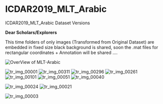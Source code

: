 # ICDAR2019_MLT_Arabic
ICDAR2019_MLT_Arabic Dataset Versions

<b>Dear Scholars/Explorers </b>  

This time folders of only images (Transformed from Original Dataset) are embedded in fixed size black background is shared, soon the .mat files for rectangular coordinates + Annotation  will be shared ....

![OverView of MLT-Arabic](https://github.com/user-attachments/assets/3d9deffc-ca48-4c97-a498-72c5768774ad)

![tr_img_00001](https://github.com/user-attachments/assets/9291e0e0-3cbd-4291-a0a9-58c06290df88)
![tr_img_00311](https://github.com/user-attachments/assets/8078f93a-a6f5-43d3-a0e4-004807b35cf5)
![tr_img_00296](https://github.com/user-attachments/assets/f5cdfc0c-0f49-44a2-86cf-6edaab8e0109)
![tr_img_00261](https://github.com/user-attachments/assets/94f2a3b4-5d1c-4401-b25d-cdcd004d4661)
![tr_img_00101](https://github.com/user-attachments/assets/fe2bbf83-c1d0-441f-a4d2-ec48c7690cf9)
![tr_img_00051](https://github.com/user-attachments/assets/d084ef11-8540-4258-8bbe-de90ad04a1de)
![tr_img_00040](https://github.com/user-attachments/assets/80ec0764-4479-49a6-a94e-11e11a52e53b)

![tr_img_00024](https://github.com/user-attachments/assets/82289965-5b39-4037-9f0e-a4e019134987)
![tr_img_00021](https://github.com/user-attachments/assets/b4e689d3-f37a-4c7e-990f-abab097f99b8)

![tr_img_00003](https://github.com/user-attachments/assets/bed8e287-0d82-4565-abf7-f735461ca258)
